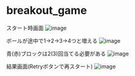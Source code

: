 # breakout_game
スタート時画面
    ![image](https://user-images.githubusercontent.com/93174237/170656283-a4c7febb-34cf-4948-b388-4324278cc6d7.png)

ボールが途中で1→2→3→4つと増える
    ![image](https://user-images.githubusercontent.com/93174237/170661800-2a356512-9f9f-4be3-94ba-376b5b1320cf.png)
    
青(赤)ブロックは2(3)回当てる必要がある
    ![image](https://user-images.githubusercontent.com/93174237/170661812-9b1596d5-a873-4547-87af-e27eb4fc9e00.png)

結果画面(Retryボタンで再スタート)
    ![image](https://user-images.githubusercontent.com/93174237/170661817-14d2ceee-a975-4574-b4e9-6bc1df184e2b.png)
